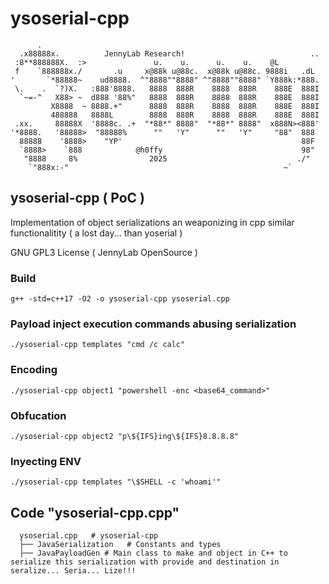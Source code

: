 # ysoserial-cpp


```
      .                                                                    
  .x88888x.          JennyLab Research!                            ..         
 :8**888888X.  :>               u.    u.      u.    u.    @L                  
 f    `888888x./       .u     x@88k u@88c.  x@88k u@88c. 9888i   .dL    
'       `*88888~    ud8888.  ^"8888""8888" ^"8888""8888" `Y888k:*888.  
 \.    .  `?)X.   :888'8888.   8888  888R    8888  888R    888E  888I  
  `~=-^   X88> ~  d888 '88%"   8888  888R    8888  888R    888E  888I   
         X8888  ~ 8888.+"      8888  888R    8888  888R    888E  888I    
         488888   8888L        8888  888R    8888  888R    888E  888I 
 .xx.     88888X  '8888c. .+  "*88*" 8888"  "*88*" 8888"  x888N><888'  
'*8888.   '88888>  "88888%      ""   'Y"      ""   'Y"     "88"  888       
  88888    '8888>    "YP'                                        88F             
  `8888>    `888            @h0ffy                               98"                                          
   "8888     8%                2025                             ./"                                            
    `"888x:-"                                                ~`                                            

```



## ysoserial-cpp ( PoC )
Implementation of object serializations an weaponizing in cpp similar functionalitity ( a lost day... than yoserial )

GNU GPL3 License ( JennyLab OpenSource )
    

### Build

```
g++ -std=c++17 -O2 -o ysoserial-cpp ysoserial.cpp
```


### Payload inject execution commands abusing serialization

```
./ysoserial-cpp templates "cmd /c calc"
```

### Encoding

```
./ysoserial-cpp object1 "powershell -enc <base64_command>"
```
        
### Obfucation 

```
./ysoserial-cpp object2 "p\${IFS}ing\${IFS}8.8.8.8"
```
        
### Inyecting ENV

```
./ysoserial-cpp templates "\$SHELL -c 'whoami'"
```




## Code "ysoserial-cpp.cpp"
```
  ysoserial.cpp   # ysoserial-cpp
  ├── JavaSerialization   # Constants and types
  ├── JavaPayloadGen # Main class to make and object in C++ to serialize this serialization with provide and destination in seralize... Seria... Lize!!!
```                                                           
